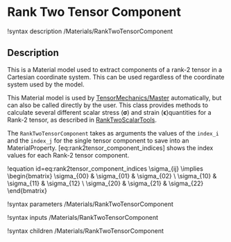 # Rank Two Tensor Component

!syntax description /Materials/RankTwoTensorComponent

## Description

This is a Material model used to extract components of a rank-2 tensor in a
Cartesian coordinate system. This can be used regardless of the coordinate
system used by the model.

This Material model is used by
[TensorMechanics/Master](/Modules/TensorMechanics/Master/index.md)
automatically, but can also be called directly by the user. This class provides
methods to calculate several different scalar stress ($\boldsymbol{\sigma}$) and
strain ($\boldsymbol{\epsilon}$)quantities for a Rank-2 tensor, as described in
[RankTwoScalarTools](RankTwoScalarTools.md).  

The `RankTwoTensorComponent` takes as arguments the values of the
`index_i` and the `index_j` for the single tensor component to save into an
MaterialProperty.  [eq:rank2tensor_component_indices] shows the index values
for each Rank-2 tensor component.

!equation id=eq:rank2tensor_component_indices
\sigma_{ij} \implies \begin{bmatrix}
                      \sigma_{00} & \sigma_{01} & \sigma_{02} \\
                      \sigma_{10} & \sigma_{11} & \sigma_{12} \\
                      \sigma_{20} & \sigma_{21} & \sigma_{22}
                      \end{bmatrix}

!syntax parameters /Materials/RankTwoTensorComponent

!syntax inputs /Materials/RankTwoTensorComponent

!syntax children /Materials/RankTwoTensorComponent
